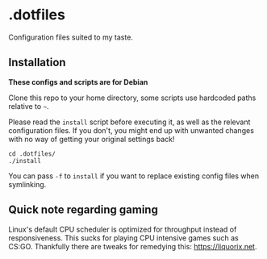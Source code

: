 # .dotfiles

Configuration files suited to my taste.

## Installation

**These configs and scripts are for Debian**

Clone this repo to your home directory, some scripts use hardcoded paths relative to `~`.

Please read the `install` script before executing it, as well as the relevant
configuration files. If you don't, you might end up with unwanted changes with
no way of getting your original settings back!

```
cd .dotfiles/
./install
```

You can pass `-f` to `install` if you want to replace existing config files
when symlinking.

## Quick note regarding gaming

Linux's default CPU scheduler is optimized for throughput instead of responsiveness. This sucks for playing CPU intensive games such as CS:GO. Thankfully there are tweaks for remedying this: https://liquorix.net.
